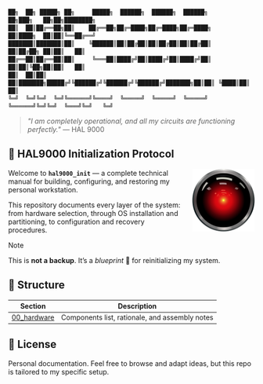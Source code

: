 ```
██╗  ██╗ █████╗ ██╗     █████╗  ██████╗  ██████╗  ██████╗         ██╗███╗   ██╗██╗████████╗
██║  ██║██╔══██╗██║    ██╔══██╗██╔═████╗██╔═████╗██╔═████╗        ██║████╗  ██║██║╚══██╔══╝
███████║███████║██║    ╚██████║██║██╔██║██║██╔██║██║██╔██║        ██║██╔██╗ ██║██║   ██║   
██╔══██║██╔══██║██║     ╚═══██║████╔╝██║████╔╝██║████╔╝██║        ██║██║╚██╗██║██║   ██║   
██║  ██║██║  ██║███████╗█████╔╝╚██████╔╝╚██████╔╝╚██████╔╝███████╗██║██║ ╚████║██║   ██║   
╚═╝  ╚═╝╚═╝  ╚═╝╚══════╝╚════╝  ╚═════╝  ╚═════╝  ╚═════╝ ╚══════╝╚═╝╚═╝  ╚═══╝╚═╝   ╚═╝
```

>_"I am completely operational, and all my circuits are functioning perfectly."_
> — HAL 9000

## 🧠 HAL9000 Initialization Protocol

<img src="hal9000.svg" alt="HAL 9000" width="180" align="right" style="margin-left: 15px; width: 128px; height:128px">

Welcome to **`hal9000_init`** — a complete technical manual for building, configuring, and restoring my personal workstation.

This repository documents every layer of the system:
from hardware selection, through OS installation and partitioning, to configuration and recovery procedures.

> [!NOTE]
> This is **not a backup**. It’s a _blueprint_ 📐 for reinitializing my system.

## 🧱 Structure

| Section                                  | Description                                    |
|------------------------------------------|------------------------------------------------|
| [00_hardware](00_hardware/components.md) | Components list, rationale, and assembly notes |

## 📜 License

Personal documentation. 
Feel free to browse and adapt ideas, but this repo is tailored to my specific setup.

